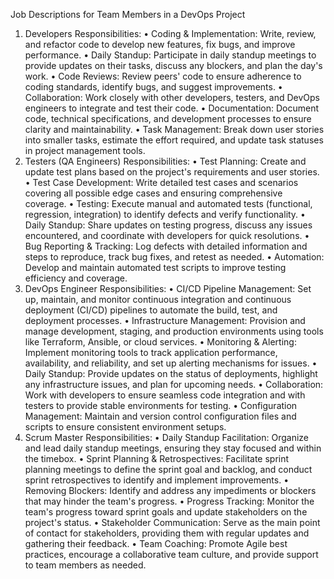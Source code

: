 Job Descriptions for Team Members in a DevOps Project
1. Developers
Responsibilities:
•	Coding & Implementation: Write, review, and refactor code to develop new features, fix bugs, and improve performance.
•	Daily Standup: Participate in daily standup meetings to provide updates on their tasks, discuss any blockers, and plan the day's work.
•	Code Reviews: Review peers' code to ensure adherence to coding standards, identify bugs, and suggest improvements.
•	Collaboration: Work closely with other developers, testers, and DevOps engineers to integrate and test their code.
•	Documentation: Document code, technical specifications, and development processes to ensure clarity and maintainability.
•	Task Management: Break down user stories into smaller tasks, estimate the effort required, and update task statuses in project management tools.
2. Testers (QA Engineers)
Responsibilities:
•	Test Planning: Create and update test plans based on the project's requirements and user stories.
•	Test Case Development: Write detailed test cases and scenarios covering all possible edge cases and ensuring comprehensive coverage.
•	Testing: Execute manual and automated tests (functional, regression, integration) to identify defects and verify functionality.
•	Daily Standup: Share updates on testing progress, discuss any issues encountered, and coordinate with developers for quick resolutions.
•	Bug Reporting & Tracking: Log defects with detailed information and steps to reproduce, track bug fixes, and retest as needed.
•	Automation: Develop and maintain automated test scripts to improve testing efficiency and coverage.
3. DevOps Engineer
Responsibilities:
•	CI/CD Pipeline Management: Set up, maintain, and monitor continuous integration and continuous deployment (CI/CD) pipelines to automate the build, test, and deployment processes.
•	Infrastructure Management: Provision and manage development, staging, and production environments using tools like Terraform, Ansible, or cloud services.
•	Monitoring & Alerting: Implement monitoring tools to track application performance, availability, and reliability, and set up alerting mechanisms for issues.
•	Daily Standup: Provide updates on the status of deployments, highlight any infrastructure issues, and plan for upcoming needs.
•	Collaboration: Work with developers to ensure seamless code integration and with testers to provide stable environments for testing.
•	Configuration Management: Maintain and version control configuration files and scripts to ensure consistent environment setups.
4. Scrum Master
Responsibilities:
•	Daily Standup Facilitation: Organize and lead daily standup meetings, ensuring they stay focused and within the timebox.
•	Sprint Planning & Retrospectives: Facilitate sprint planning meetings to define the sprint goal and backlog, and conduct sprint retrospectives to identify and implement improvements.
•	Removing Blockers: Identify and address any impediments or blockers that may hinder the team's progress.
•	Progress Tracking: Monitor the team's progress toward sprint goals and update stakeholders on the project's status.
•	Stakeholder Communication: Serve as the main point of contact for stakeholders, providing them with regular updates and gathering their feedback.
•	Team Coaching: Promote Agile best practices, encourage a collaborative team culture, and provide support to team members as needed.

